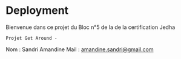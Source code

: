 # Deployment

Bienvenue dans ce projet du Bloc n°5 de la de la certification Jedha 

    Projet Get Around -

Nom : Sandri Amandine
Mail : amandine.sandri@gmail.com